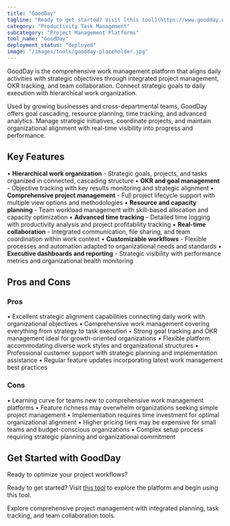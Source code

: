 ```yaml
---
title: "GoodDay"
tagline: "Ready to get started? Visit [this tool](https://www.goodday.work) to explore the platform and begin using this tool...."
category: "Productivity Task Management"
subcategory: "Project Management Platforms"
tool_name: "GoodDay"
deployment_status: "deployed"
image: "/images/tools/goodday-placeholder.jpg"
---
```

GoodDay is the comprehensive work management platform that aligns daily activities with strategic objectives through integrated project management, OKR tracking, and team collaboration. Connect strategic goals to daily execution with hierarchical work organization.

Used by growing businesses and cross-departmental teams, GoodDay offers goal cascading, resource planning, time tracking, and advanced analytics. Manage strategic initiatives, coordinate projects, and maintain organizational alignment with real-time visibility into progress and performance.

## Key Features

• **Hierarchical work organization** - Strategic goals, projects, and tasks organized in connected, cascading structure
• **OKR and goal management** - Objective tracking with key results monitoring and strategic alignment
• **Comprehensive project management** - Full project lifecycle support with multiple view options and methodologies
• **Resource and capacity planning** - Team workload management with skill-based allocation and capacity optimization
• **Advanced time tracking** - Detailed time logging with productivity analysis and project profitability tracking
• **Real-time collaboration** - Integrated communication, file sharing, and team coordination within work context
• **Customizable workflows** - Flexible processes and automation adapted to organizational needs and standards
• **Executive dashboards and reporting** - Strategic visibility with performance metrics and organizational health monitoring

## Pros and Cons

### Pros
• Excellent strategic alignment capabilities connecting daily work with organizational objectives
• Comprehensive work management covering everything from strategy to task execution
• Strong goal tracking and OKR management ideal for growth-oriented organizations
• Flexible platform accommodating diverse work styles and organizational structures
• Professional customer support with strategic planning and implementation assistance
• Regular feature updates incorporating latest work management best practices

### Cons
• Learning curve for teams new to comprehensive work management platforms
• Feature richness may overwhelm organizations seeking simple project management
• Implementation requires time investment for optimal organizational alignment
• Higher pricing tiers may be expensive for small teams and budget-conscious organizations
• Complex setup process requiring strategic planning and organizational commitment

## Get Started with GoodDay

Ready to optimize your project workflows?

Ready to get started? Visit [this tool](https://www.goodday.work) to explore the platform and begin using this tool.

Explore comprehensive project management with integrated planning, task tracking, and team collaboration tools.